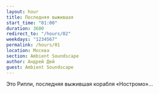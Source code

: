 ```yaml
---
layout: hour
title: Последняя выжившая
start_time: "01:00"
duration: 3600
redirect_to: "/hours/02"
weekdays: "1234567"
permalink: /hours/01
location: Москва
section: Ambient Soundscape
author: Андрей Дей
guest: Ambient Soundscape  
---
```


Это Рипли, последняя выжившая корабля «Ностромо»...

